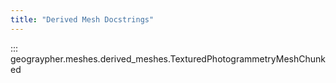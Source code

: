 ```yaml
---
title: "Derived Mesh Docstrings"
---
```


::: geograypher.meshes.derived_meshes.TexturedPhotogrammetryMeshChunked
